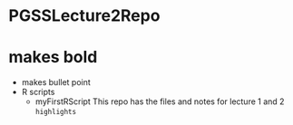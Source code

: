 # PGSSLecture2Repo
# makes bold
- makes bullet point
- R scripts
  - myFirstRScript
This repo has the files and notes for lecture 1 and 2
`highlights`
